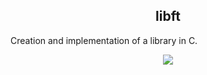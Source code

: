 <h2 align="center">libft</h2>
<p aling="center">Creation and implementation of a library in C.</p>
<p align="center">
  <img loading="lazy" src="https://img.shields.io/static/v1?label=Status&message=concluded&color=7159c1&style=for-the-badge&logo=ghost"/>
</p>
